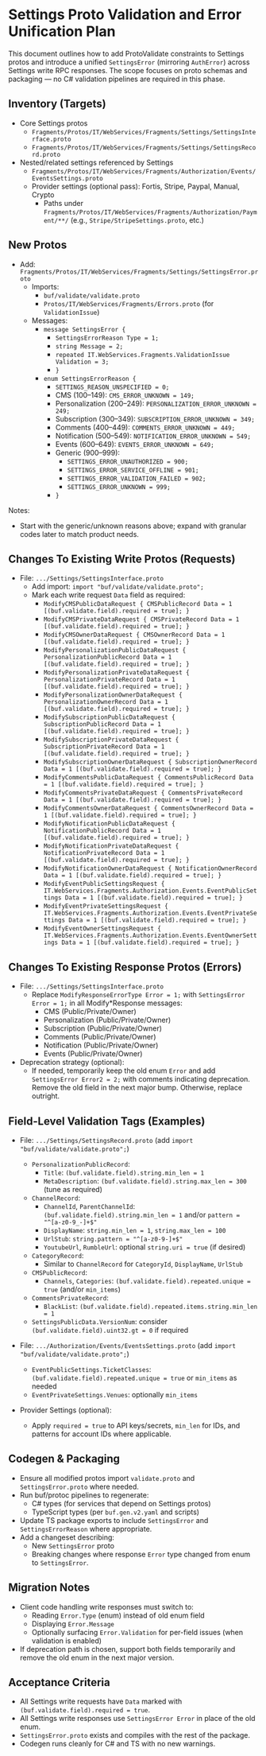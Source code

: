 # Settings Proto Validation and Error Unification Plan

This document outlines how to add ProtoValidate constraints to Settings protos and introduce a unified `SettingsError` (mirroring `AuthError`) across Settings write RPC responses. The scope focuses on proto schemas and packaging — no C# validation pipelines are required in this phase.

## Inventory (Targets)

-   Core Settings protos
    -   `Fragments/Protos/IT/WebServices/Fragments/Settings/SettingsInterface.proto`
    -   `Fragments/Protos/IT/WebServices/Fragments/Settings/SettingsRecord.proto`
-   Nested/related settings referenced by Settings
    -   `Fragments/Protos/IT/WebServices/Fragments/Authorization/Events/EventsSettings.proto`
    -   Provider settings (optional pass): Fortis, Stripe, Paypal, Manual, Crypto
        -   Paths under `Fragments/Protos/IT/WebServices/Fragments/Authorization/Payment/**/` (e.g., `Stripe/StripeSettings.proto`, etc.)

## New Protos

-   Add: `Fragments/Protos/IT/WebServices/Fragments/Settings/SettingsError.proto`
    -   Imports:
        -   `buf/validate/validate.proto`
        -   `Protos/IT/WebServices/Fragments/Errors.proto` (for `ValidationIssue`)
    -   Messages:
        -   `message SettingsError {`
            -   `SettingsErrorReason Type = 1;`
            -   `string Message = 2;`
            -   `repeated IT.WebServices.Fragments.ValidationIssue Validation = 3;`
            -   `}`
        -   `enum SettingsErrorReason {`
            -   `SETTINGS_REASON_UNSPECIFIED = 0;`
            -   CMS (100–149): `CMS_ERROR_UNKNOWN = 149;`
            -   Personalization (200–249): `PERSONALIZATION_ERROR_UNKNOWN = 249;`
            -   Subscription (300–349): `SUBSCRIPTION_ERROR_UNKNOWN = 349;`
            -   Comments (400–449): `COMMENTS_ERROR_UNKNOWN = 449;`
            -   Notification (500–549): `NOTIFICATION_ERROR_UNKNOWN = 549;`
            -   Events (600–649): `EVENTS_ERROR_UNKNOWN = 649;`
            -   Generic (900–999):
                -   `SETTINGS_ERROR_UNAUTHORIZED = 900;`
                -   `SETTINGS_ERROR_SERVICE_OFFLINE = 901;`
                -   `SETTINGS_ERROR_VALIDATION_FAILED = 902;`
                -   `SETTINGS_ERROR_UNKNOWN = 999;`
            -   `}`

Notes:

-   Start with the generic/unknown reasons above; expand with granular codes later to match product needs.

## Changes To Existing Write Protos (Requests)

-   File: `.../Settings/SettingsInterface.proto`
    -   Add import: `import "buf/validate/validate.proto";`
    -   Mark each write request `Data` field as required:
        -   `ModifyCMSPublicDataRequest { CMSPublicRecord Data = 1 [(buf.validate.field).required = true]; }`
        -   `ModifyCMSPrivateDataRequest { CMSPrivateRecord Data = 1 [(buf.validate.field).required = true]; }`
        -   `ModifyCMSOwnerDataRequest { CMSOwnerRecord Data = 1 [(buf.validate.field).required = true]; }`
        -   `ModifyPersonalizationPublicDataRequest { PersonalizationPublicRecord Data = 1 [(buf.validate.field).required = true]; }`
        -   `ModifyPersonalizationPrivateDataRequest { PersonalizationPrivateRecord Data = 1 [(buf.validate.field).required = true]; }`
        -   `ModifyPersonalizationOwnerDataRequest { PersonalizationOwnerRecord Data = 1 [(buf.validate.field).required = true]; }`
        -   `ModifySubscriptionPublicDataRequest { SubscriptionPublicRecord Data = 1 [(buf.validate.field).required = true]; }`
        -   `ModifySubscriptionPrivateDataRequest { SubscriptionPrivateRecord Data = 1 [(buf.validate.field).required = true]; }`
        -   `ModifySubscriptionOwnerDataRequest { SubscriptionOwnerRecord Data = 1 [(buf.validate.field).required = true]; }`
        -   `ModifyCommentsPublicDataRequest { CommentsPublicRecord Data = 1 [(buf.validate.field).required = true]; }`
        -   `ModifyCommentsPrivateDataRequest { CommentsPrivateRecord Data = 1 [(buf.validate.field).required = true]; }`
        -   `ModifyCommentsOwnerDataRequest { CommentsOwnerRecord Data = 1 [(buf.validate.field).required = true]; }`
        -   `ModifyNotificationPublicDataRequest { NotificationPublicRecord Data = 1 [(buf.validate.field).required = true]; }`
        -   `ModifyNotificationPrivateDataRequest { NotificationPrivateRecord Data = 1 [(buf.validate.field).required = true]; }`
        -   `ModifyNotificationOwnerDataRequest { NotificationOwnerRecord Data = 1 [(buf.validate.field).required = true]; }`
        -   `ModifyEventPublicSettingsRequest { IT.WebServices.Fragments.Authorization.Events.EventPublicSettings Data = 1 [(buf.validate.field).required = true]; }`
        -   `ModifyEventPrivateSettingsRequest { IT.WebServices.Fragments.Authorization.Events.EventPrivateSettings Data = 1 [(buf.validate.field).required = true]; }`
        -   `ModifyEventOwnerSettingsRequest { IT.WebServices.Fragments.Authorization.Events.EventOwnerSettings Data = 1 [(buf.validate.field).required = true]; }`

## Changes To Existing Response Protos (Errors)

-   File: `.../Settings/SettingsInterface.proto`
    -   Replace `ModifyResponseErrorType Error = 1;` with `SettingsError Error = 1;` in all Modify\*Response messages:
        -   CMS (Public/Private/Owner)
        -   Personalization (Public/Private/Owner)
        -   Subscription (Public/Private/Owner)
        -   Comments (Public/Private/Owner)
        -   Notification (Public/Private/Owner)
        -   Events (Public/Private/Owner)
-   Deprecation strategy (optional):
    -   If needed, temporarily keep the old enum `Error` and add `SettingsError Error2 = 2;` with comments indicating deprecation. Remove the old field in the next major bump. Otherwise, replace outright.

## Field-Level Validation Tags (Examples)

-   File: `.../Settings/SettingsRecord.proto` (add `import "buf/validate/validate.proto";`)

    -   `PersonalizationPublicRecord`:
        -   `Title`: `(buf.validate.field).string.min_len = 1`
        -   `MetaDescription`: `(buf.validate.field).string.max_len = 300` (tune as required)
    -   `ChannelRecord`:
        -   `ChannelId`, `ParentChannelId`: `(buf.validate.field).string.min_len = 1` and/or `pattern = "^[a-z0-9_-]+$"`
        -   `DisplayName`: `string.min_len = 1`, `string.max_len = 100`
        -   `UrlStub`: `string.pattern = "^[a-z0-9-]+$"`
        -   `YoutubeUrl`, `RumbleUrl`: optional `string.uri = true` (if desired)
    -   `CategoryRecord`:
        -   Similar to `ChannelRecord` for `CategoryId`, `DisplayName`, `UrlStub`
    -   `CMSPublicRecord`:
        -   `Channels`, `Categories`: `(buf.validate.field).repeated.unique = true` (and/or `min_items`)
    -   `CommentsPrivateRecord`:
        -   `BlackList`: `(buf.validate.field).repeated.items.string.min_len = 1`
    -   `SettingsPublicData.VersionNum`: consider `(buf.validate.field).uint32.gt = 0` if required

-   File: `.../Authorization/Events/EventsSettings.proto` (add `import "buf/validate/validate.proto";`)

    -   `EventPublicSettings.TicketClasses`: `(buf.validate.field).repeated.unique = true` or `min_items` as needed
    -   `EventPrivateSettings.Venues`: optionally `min_items`

-   Provider Settings (optional):
    -   Apply `required = true` to API keys/secrets, `min_len` for IDs, and patterns for account IDs where applicable.

## Codegen & Packaging

-   Ensure all modified protos import `validate.proto` and `SettingsError.proto` where needed.
-   Run buf/protoc pipelines to regenerate:
    -   C# types (for services that depend on Settings protos)
    -   TypeScript types (per `buf.gen.v2.yaml` and scripts)
-   Update TS package exports to include `SettingsError` and `SettingsErrorReason` where appropriate.
-   Add a changeset describing:
    -   New `SettingsError` proto
    -   Breaking changes where response `Error` type changed from enum to `SettingsError`.

## Migration Notes

-   Client code handling write responses must switch to:
    -   Reading `Error.Type` (enum) instead of old enum field
    -   Displaying `Error.Message`
    -   Optionally surfacing `Error.Validation` for per-field issues (when validation is enabled)
-   If deprecation path is chosen, support both fields temporarily and remove the old enum in the next major version.

## Acceptance Criteria

-   All Settings write requests have `Data` marked with `(buf.validate.field).required = true`.
-   All Settings write responses use `SettingsError Error` in place of the old enum.
-   `SettingsError.proto` exists and compiles with the rest of the package.
-   Codegen runs cleanly for C# and TS with no new warnings.
